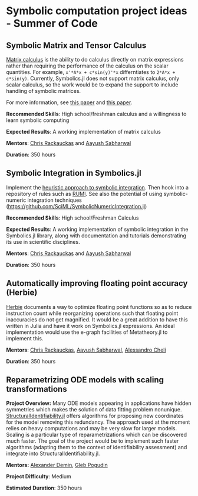 # Symbolic computation project ideas - Summer of Code

## Symbolic Matrix and Tensor Calculus

[Matrix calculus](https://www.matrixcalculus.org/matrixCalculus) is the ability to do calculus
directly on matrix expressions rather than requiring the performance of the calculus on the
scalar quantities. For example, `x'*A*x + c*sin(y)'*x` differntiates to `2*A*x + c*sin(y)`.
Currently, Symbolics.jl does not support matrix calculus, only scalar calculus, so the work
would be to expand the support to include handling of symbolic matrices.

For more information, see [this paper](https://www.matrixcalculus.org/matrixcalculus.pdf)
and [this paper](https://www.matrixcalculus.org/tensorcalculus.pdf).

**Recommended Skills**: High school/freshman calculus and a willingness to learn symbolic computing

**Expected Results**: A working implementation of matrix calculus

**Mentors**: [Chris Rackauckas](https://github.com/ChrisRackauckas) and [Aayush Sabharwal](https://github.com/AayushSabharwal)

**Duration**: 350 hours

## Symbolic Integration in Symbolics.jl

Implement the [heuristic approach to symbolic integration](https://dspace.mit.edu/handle/1721.1/11997).
Then hook into a repository of rules such as [RUMI](https://rulebasedintegration.org/).
See also the potential of using symbolic-numeric integration techniques (https://github.com/SciML/SymbolicNumericIntegration.jl)

**Recommended Skills**: High school/Freshman Calculus

**Expected Results**: A working implementation of symbolic integration in the Symbolics.jl library, along with documentation and tutorials demonstrating its use in scientific disciplines.

**Mentors**: [Chris Rackauckas](https://github.com/ChrisRackauckas) and [Aayush Sabharwal](https://github.com/AayushSabharwal)

**Duration**: 350 hours


## Automatically improving floating point accuracy (Herbie)

[Herbie](https://herbie.uwplse.org/) documents a way to optimize floating point functions so as to reduce instruction count while reorganizing operations such that floating point inaccuracies do not get magnified. It would be a great addition to have this written in Julia and have it work on Symbolics.jl expressions. An ideal implementation would use the e-graph facilities of Metatheory.jl to implement this.

**Mentors**: [Chris Rackauckas](https://github.com/ChrisRackauckas), [Aayush Sabharwal](https://github.com/AayushSabharwal), [Alessandro Cheli](https://github.com/0x0f0f0f)

**Duration**: 350 hours

## Reparametrizing ODE models with scaling transformations

**Project Overview:** Many ODE models appearing in applications have hidden symmetries which makes the solution of data fitting problem nonunique. [StructuralIdentifiability.jl](https://github.com/SciML/StructuralIdentifiability.jl) offers algorithms for proposing new coordinates for the model removing this redundancy. The approach used at the moment relies on heavy computations and may be very slow for larger models. Scaling is a particular type of reparametrizations which can be discovered much faster. The goal of the project would be to implement such faster algorithms (adapting them to the context of identifiability assessment) and integrate into StructuralIdentifiability.jl.

**Mentors:** [Alexander Demin](https://github.com/sumiya11), [Gleb Pogudin](https://www.lix.polytechnique.fr/Labo/Gleb.POGUDIN/)

**Project Difficulty**: Medium

**Estimated Duration**: 350 hours
